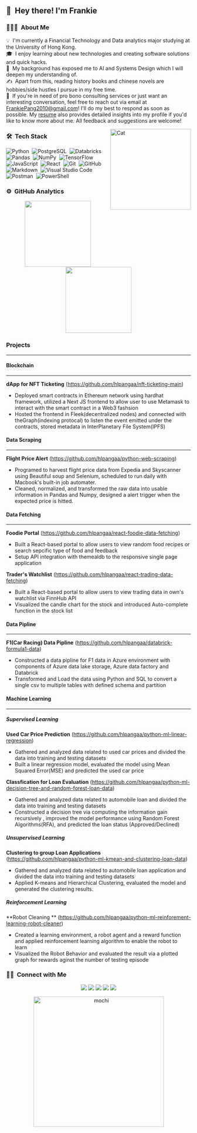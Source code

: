 ## 👋 &nbsp;Hey there! I'm Frankie

### 👨🏻‍💻 &nbsp;About Me

💡 &nbsp;I'm currently a Financial Technology and Data analytics major studying at the University of Hong Kong.\
🎓 &nbsp;I enjoy learning about new technologies and creating software solutions and quick hacks.\
🌱 &nbsp;My background has exposed me to AI and Systems Design which I will deepen my understanding of.\
✍️ &nbsp;Apart from this, reading history books and chinese novels are hobbies/side hustles I pursue in my free time.\
💬 &nbsp;If you're in need of pro bono consulting services or just want an interesting conversation, feel free to reach out via email at FrankiePang2010@gmail.com! I'll do my best to respond as soon as possible. My [resume](https://frankiepang2010.hackerresume.io/2d166ec5-8dc1-4652-9b44-30e4f63be7c6) also provides detailed insights into my profile if you'd like to know more about me. All feedback and suggestions are welcome!

<img alt="Cat" width="220px" height="auto" src="https://raw.githubusercontent.com/hlpangaa/github-profile/master/assets/cat.gif" align="right" />

### 🛠 &nbsp;Tech Stack

![Python](https://img.shields.io/badge/-Python-05122A?style=flat&logo=python)&nbsp;
![PostgreSQL](https://img.shields.io/badge/-PostgreSQL-05122A?style=flat&logo=PostgreSQL)&nbsp;
![Databricks](https://img.shields.io/badge/-Databricks-05122A?style=flat&logo=databricks)&nbsp;
![Pandas](https://img.shields.io/badge/-Pandas-05122A?style=flat&logo=pandas)&nbsp;
![NumPy](https://img.shields.io/badge/-NumPy-05122A?style=flat&logo=NumPy)&nbsp;
![TensorFlow](https://img.shields.io/badge/-TensorFlow-05122A?style=flat&logo=TensorFlow)\
![JavaScript](https://img.shields.io/badge/-JavaScript-05122A?style=flat&logo=javascript)&nbsp;
![React](https://img.shields.io/badge/-React-05122A?style=flat&logo=react)&nbsp;
![Git](https://img.shields.io/badge/-Git-05122A?style=flat&logo=git)&nbsp;
![GitHub](https://img.shields.io/badge/-GitHub-05122A?style=flat&logo=github)&nbsp;
![Markdown](https://img.shields.io/badge/-Markdown-05122A?style=flat&logo=markdown)&nbsp;
![Visual Studio Code](https://img.shields.io/badge/-Visual%20Studio%20Code-05122A?style=flat&logo=visual-studio-code&logoColor=007ACC)&nbsp;
![Postman](https://img.shields.io/badge/-Postman-05122A?style=flat&logo=Postman)&nbsp;
![PowerShell](https://img.shields.io/badge/-PowerShell-05122A?style=flat&logo=PowerShell)&nbsp;

### ⚙️ &nbsp;GitHub Analytics

<p align="center">
<a href="https://github.com/hlpangaa">
  <img height="180em" src="https://github-readme-stats-eight-theta.vercel.app/api?username=hlpangaa&show_icons=true&theme=algolia&include_all_commits=true&count_private=true"/>
  <img height="180em" src="https://github-readme-stats-eight-theta.vercel.app/api/top-langs/?username=hlpangaa&layout=compact&langs_count=8&theme=algolia"/>
</a>
</p>

### Projects

---

#### Blockchain

---

**dApp for NFT Ticketing** (https://github.com/hlpangaa/nft-ticketing-main)

- Deployed smart contracts in Ethereum network using hardhat framework, utilized a Next JS frontend to allow user to use Metamask to interact with the smart contract in a Web3 fashsion
- Hosted the frontend in Fleek(decentralized nodes) and connected with theGraph(indexing protocal) to listen the event emitted under the contracts, stored metadata in InterPlanetary File System(IPFS)

#### Data Scraping

---

**Flight Price Alert** (https://github.com/hlpangaa/python-web-scraping)

- Programed to harvest flight price data from Expedia and Skyscanner using Beautiful soup and Selenium, scheduled to run daily with Macbook's built-in job automater.
- Cleaned, normalized, and transformed the raw data into usable information in Pandas and Numpy, designed a alert trigger when the expected price is hitted.

#### Data Fetching

---

**Foodie Portal** (https://github.com/hlpangaa/react-foodie-data-fetching)

- Built a React-based portal to allow users to view random food recipes or search sepcific type of food and feedback
- Setup API integration with themealdb to the responsive single page application

**Trader's Watchlist** (https://github.com/hlpangaa/react-trading-data-fetching)

- Built a React-based portal to allow users to view trading data in own's watchlist via FinnHub API
- Visualized the candle chart for the stock and introduced Auto-complete function in the stock list

#### Data Pipline

---

**F1(Car Racing) Data Pipline** (https://github.com/hlpangaa/databrick-formula1-data)

- Constructed a data pipline for F1 data in Azure environment with components of Azure data lake storage, Azure data factory and Databrick
- Transformed and Load the data using Python and SQL to convert a single csv to multiple tables with defined schema and partition

#### Machine Learning

---

##### Supervised Learning

**Used Car Price Prediction** (https://github.com/hlpangaa/python-ml-linear-regression)

- Gathered and analyzed data related to used car prices and divided the data into training and testing datasets
- Built a linear regression model, evaluated the model using Mean Squared Error(MSE) and predicted the used car price

**Classfication for Loan Evaluation** (https://github.com/hlpangaa/python-ml-decision-tree-and-random-forest-loan-data)

- Gathered and analyzed data related to automobile loan and divided the data into training and testing datasets
- Constructed a decision tree via computing the information gain recursively , improved the model performance using Random Forest Algorithms(RFA), and predicted the loan status (Approved/Declined)

##### Unsupervised Learning

**Clustering to group Loan Applications** (https://github.com/hlpangaa/python-ml-kmean-and-clustering-loan-data)

- Gathered and analyzed data related to automobile loan application and divided the data into training and testing datasets
- Applied K-means and Hierarchical Clustering, evaluated the model and generated the clustering results.

##### Reinforcement Learning

**Robot Cleaning ** (https://github.com/hlpangaa/python-ml-reinforement-learning-robot-cleaner)

- Created a learning environment, a robot agent and a reward function and applied reinforcement learning algorithm to enable the robot to learn
- Visualized the Robot Behavior and evaluated the result via a plotted graph for rewards aginst the number of testing episode

### 🤝🏻 &nbsp;Connect with Me

<p align="center">
<a href="https://www.linkedin.com/in/frankie-p-602283137/"><img src="https://img.shields.io/badge/-Linkedin-0077B5?style=flat&logo=Linkedin&logoColor=white"/></a>
<a href="mailto:frankiepang2010@gmail.com"><img src="https://img.shields.io/badge/-Gmail-D14836?style=flat&logo=Gmail&logoColor=white"/></a>
<a href="https://www.hackerrank.com/frankiepang2010"><img src="https://img.shields.io/badge/-Hackerrank-2EC866?style=flat&logo=HackerRank&logoColor=white"/></a>
<a href="https://www.kaggle.com/procrastinator1677"><img src="https://img.shields.io/badge/Kaggle-035a7d?style=flat&logo=kaggle&logoColor=whitee"/></a>
<a href="https://stackoverflow.com/users/18684930/hlpangaa"><img src="https://img.shields.io/badge/-Stackoverflow-FE7A16?style=flat&logo=stack-overflow&logoColor=white"/></a>
</p>

<div align="center">
<img alt="mochi" width="355px" height="auto" src="https://raw.githubusercontent.com/hlpangaa/github-profile/master/assets/mochi.png" align="center" />
</div>
